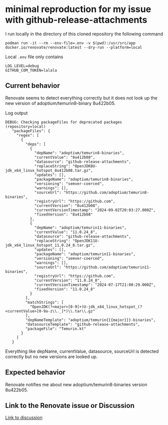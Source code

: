 # minimal reproduction for my issue with github-release-attachments

I run locally in the directory of this cloned repository the following command

    podman run -it --rm --env-file=.env -v $(pwd):/usr/src/app docker.io/renovate/renovate:latest --dry-run --platform=local

Local `.env` file only contains

    LOG_LEVEL=debug
    GITHUB_COM_TOKEN=lalala

## Current behavior

Renovate seems to detect everything correctly but it does not look up the new version of adoptium/temurin8-binary 8u422b05.

Log output

    DEBUG: Checking packageFiles for deprecated packages (repository=local)
       "packageFiles": {
         "regex": [
           {
             "deps": [
               {
                 "depName": "adoptium/temurin8-binaries",
                 "currentValue": "8u412b08",
                 "datasource": "github-release-attachments",
                 "replaceString": "OpenJDK8U-jdk_x64_linux_hotspot_8u412b08.tar.gz",
                 "updates": [],
                 "packageName": "adoptium/temurin8-binaries",
                 "versioning": "semver-coerced",
                 "warnings": [],
                 "sourceUrl": "https://github.com/adoptium/temurin8-binaries",
                 "registryUrl": "https://github.com",
                 "currentVersion": "8u412b08",
                 "currentVersionTimestamp": "2024-09-02T20:03:27.000Z",
                 "fixedVersion": "8u412b08"
               },
               {
                 "depName": "adoptium/temurin11-binaries",
                 "currentValue": "11.0.24_8",
                 "datasource": "github-release-attachments",
                 "replaceString": "OpenJDK11U-jdk_x64_linux_hotspot_11.0.24_8.tar.gz",
                 "updates": [],
                 "packageName": "adoptium/temurin11-binaries",
                 "versioning": "semver-coerced",
                 "warnings": [],
                 "sourceUrl": "https://github.com/adoptium/temurin11-binaries",
                 "registryUrl": "https://github.com",
                 "currentVersion": "11.0.24_8",
                 "currentVersionTimestamp": "2024-07-17T21:00:29.000Z",
                 "fixedVersion": "11.0.24_8"
               }
             ],
             "matchStrings": [
               "OpenJDK(?<major>[0-9]+)U-jdk_x64_linux_hotspot_(?<currentValue>[0-9a-z\\._]*)\\.tar\\.gz"
             ],
             "depNameTemplate": "adoptium/temurin{{{major}}}-binaries",
             "datasourceTemplate": "github-release-attachments",
             "packageFile": "Temurin.kt"
           }
         ]
       }

Everything like depName, currentValue, datasource, sourceUrl is detected correctly but no new versions are looked up.

## Expected behavior

Renovate notifies me about new adoptium/temurin8-binaries version 8u422b05.

## Link to the Renovate issue or Discussion

[Link to discussion](https://github.com/renovatebot/renovate/discussions/31249)
